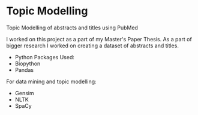 # Topic Modelling
Topic Modelling of abstracts and titles using PubMed

I worked on this project as a part of my Master's Paper Thesis. As a part of bigger research I worked on creating a dataset of abstracts and titles.
- Python Packages Used:
- Biopython
- Pandas

For data mining and topic modelling:
- Gensim
- NLTK
- SpaCy

